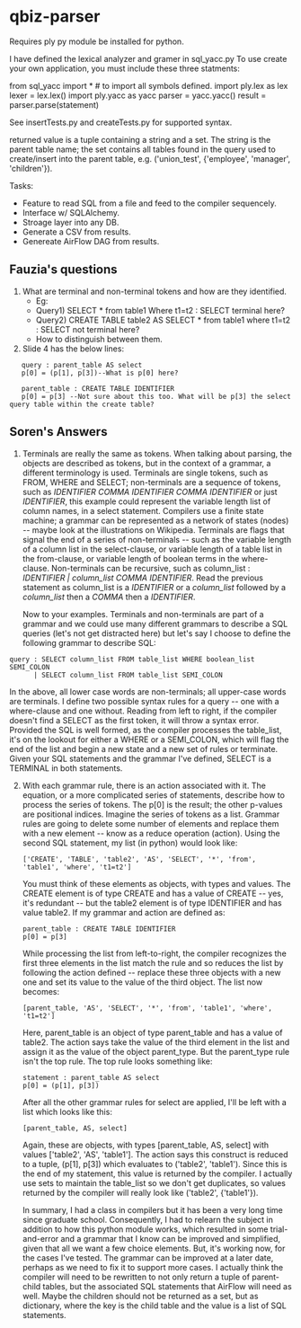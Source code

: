 # qbiz-parser

Requires ply py module be installed for python.

I have defined the lexical analyzer and gramer in sql_yacc.py
To use create your own application, you must include these three statments:

from sql_yacc import * # to import all symbols defined.
import ply.lex as lex
lexer = lex.lex()
import ply.yacc as yacc
parser = yacc.yacc()
result = parser.parse(statement)


See insertTests.py and createTests.py for supported syntax.

returned value is a tuple containing a string and a set.  The string is the parent table name; the set contains all tables found in the query used to create/insert into the parent table, e.g. ('union_test', {'employee', 'manager', 'children'}).

Tasks:
 * Feature to read SQL from a file and feed to the compiler sequencely.
 * Interface w/ SQLAlchemy.
 * Stroage layer into any DB.
 * Generate a CSV from results.
 * Genereate AirFlow DAG from results.

## Fauzia's questions

1. What are terminal and non-terminal tokens and how are they identified.
    * Eg:
     * Query1) SELECT * from table1 Where t1=t2 : SELECT terminal here?
     * Query2) CREATE TABLE table2 AS SELECT * from table1 where t1=t2 : SELECT not terminal here?
    * How to distinguish between them.
1. Slide 4 has the below lines:
```
   query : parent_table AS select
   p[0] = (p[1], p[3])--What is p[0] here?

   parent_table : CREATE TABLE IDENTIFIER
   p[0] = p[3] --Not sure about this too. What will be p[3] the select query table within the create table?
```

## Soren's Answers

1. Terminals are really the same as tokens.  When talking about parsing, the objects are described as
   tokens, but in the context of a grammar, a different terminology is used.  Terminals are single tokens,
   such as FROM, WHERE and SELECT; non-terminals are a sequence of tokens, such as *IDENTIFIER COMMA
   IDENTIFIER COMMA IDENTIFIER* or just *IDENTIFIER*, this example could represent the variable length
   list of column names, in a select statement.  Compilers use a finite state machine; a grammar can
   be represented as a network of states (nodes) -- maybe look at the illustrations on Wikipedia.
   Terminals are flags that signal the end of a series of non-terminals -- such as the variable length of
   a column list in the select-clause, or variable length of a table list in the from-clause, or
   variable length of boolean terms in the where-clause.  Non-terminals can be recursive, such as column_list :
   *IDENTIFIER | column_list COMMA IDENTIFIER*.
   Read the previous statement as column_list is a *IDENTIFIER* or a *column_list* followed by a *column_list* then a *COMMA* then a *IDENTIFIER*.

   Now to your examples.  Terminals and non-terminals are part of a grammar and we could use many different grammars to describe a SQL queries (let's not get distracted here) but let's say I choose to define the following grammar to describe SQL:

```
query : SELECT column_list FROM table_list WHERE boolean_list SEMI_COLON
      | SELECT column_list FROM table_list SEMI_COLON
``` 
   In the above, all lower case words are non-terminals; all upper-case words are terminals.  I define two possible syntax rules for a query -- one with a where-clause and one without.   Reading from left to right, if the compiler doesn't find a SELECT as the first token, it will throw a syntax error.  Provided the SQL is well formed, as the compiler processes the table_list, it's on the lookout for either a WHERE or a SEMI_COLON, which will flag the end of the list and begin a new state and a new set of rules or terminate.  Given your SQL statements and the grammar I've defined, SELECT is a TERMINAL in both statements.

2. With each grammar rule, there is an action associated with it.  The equation, or a more complicated series of statements, describe how to process the series of tokens.  The p[0] is the result; the other p-values are positional indices.  Imagine the series of tokens as a list.  Grammar rules are going to delete some number of elements and replace them with a new element -- know as a reduce operation (action).  Using the second SQL statement, my list (in python) would look like:
   ```
   ['CREATE', 'TABLE', 'table2', 'AS', 'SELECT', '*', 'from', 'table1', 'where', 't1=t2']
   ```
   You must think of these elements as objects, with types and values.  The CREATE element is of type CREATE and has a value of CREATE  -- yes, it's redundant -- but the table2 element is of type IDENTIFIER and has value table2.  If my grammar and action are defined as:
   ```
   parent_table : CREATE TABLE IDENTIFIER
   p[0] = p[3]
   ```
   While processing the list from left-to-right, the compiler recognizes the first three elements in the list match the rule and so reduces the list by following the action defined -- replace these three objects with a new one and set its value to the value of the third object.  The list now becomes:
   ```
   [parent_table, 'AS', 'SELECT', '*', 'from', 'table1', 'where', 't1=t2']
   ```
   Here, parent_table is an object of type parent_table and has a value of table2.  The action says take the value of the third element in the list and assign it as the value of the object parent_type. But the parent_type rule isn't the top rule.  The top rule looks something like:
   ```
   statement : parent_table AS select
   p[0] = (p[1], p[3])
   ```
   After all the other grammar rules for select are applied, I'll be left with a list which looks like this:
   ```
   [parent_table, AS, select]
   ```
   Again, these  are objects, with types [parent_table, AS, select] with values ['table2', 'AS', 'table1'].  The action says this construct is reduced to a tuple, (p[1], p[3]) which evaluates to ('table2', 'table1').  Since this is the end of my statement, this value is returned by the compiler.  I actually use sets to maintain the table_list so we don't get duplicates, so values returned by the compiler will really look like ('table2', {'table1'}).    

   In summary, I had a class in compilers but it has been a very long time since graduate school.  Consequently, I had to relearn the subject in addition to how this python module works, which resulted in some trial-and-error and a grammar that I know can be improved and simplified, given that all we want a few choice elements.  But, it's working now, for the cases I've tested.  The grammar can be improved at a later date, perhaps as we need to fix it to support more cases.  I actually think the compiler will need to be rewritten to not only return a tuple of parent-child tables, but the associated SQL statements that AirFlow will need as well.  Maybe the children should not be returned as a set, but as dictionary, where the key is the child table and the value is a list of SQL statements.
